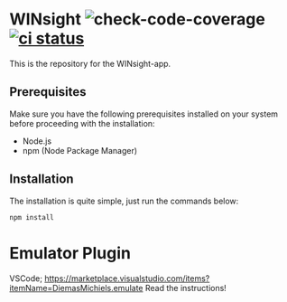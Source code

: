 # WINsight ![check-code-coverage](https://img.shields.io/badge/code--coverage-100%25-green) [![ci status][ci image]][ci url]

This is the repository for the WINsight-app.

## Prerequisites

Make sure you have the following prerequisites installed on your system before proceeding with the installation:

- Node.js
- npm (Node Package Manager)

## Installation

The installation is quite simple, just run the commands below:

```shell
npm install
```

# Emulator Plugin
VSCode; https://marketplace.visualstudio.com/items?itemName=DiemasMichiels.emulate
Read the instructions!


[ci image]: https://github.com/Windesheim-AI-App/WINsight/workflows/ci/badge.svg?branch=master
[ci url]: https://github.com/Windesheim-AI-App/WINsight/actions